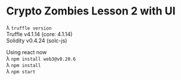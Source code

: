 # Crypto Zombies Lesson 2 with UI  
λ `truffle version`  
Truffle v4.1.14 (core: 4.1.14)  
Solidity v0.4.24 (solc-js)  

Using react now  
λ `npm install web3@v0.20.6`   
λ `npm install`  
λ `npm start`  
